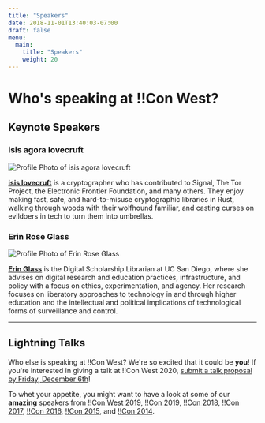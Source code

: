 ```yaml
---
title: "Speakers"
date: 2018-11-01T13:40:03-07:00
draft: false
menu:
  main:
    title: "Speakers"
    weight: 20
---
```


# Who's speaking at !!Con West?

## Keynote Speakers

### isis agora lovecruft

<img class='speaker-img' src="../images/speakers/isis_agora_lovecruft.jpeg" alt="Profile Photo of isis agora lovecruft" />

<a href="https://patternsinthevoid.net/">**isis lovecruft**</a> is a
cryptographer who has contributed to Signal, The Tor Project, the Electronic
Frontier Foundation, and many others.  They enjoy making fast, safe, and
hard-to-misuse cryptographic libraries in Rust, walking through woods with
their wolfhound familiar, and casting curses on evildoers in tech to turn
them into umbrellas.

### Erin Rose Glass

<img class='speaker-img' src="../images/speakers/erin_rose_glass.jpeg" alt="Profile Photo of Erin Rose Glass" />

<a href="http://www.erinroseglass.com">**Erin Glass**</a> is the Digital
Scholarship Librarian at UC San Diego, where she advises on digital research
and education practices, infrastructure, and policy with a focus on ethics,
experimentation, and agency.  Her research focuses on liberatory approaches
to technology in and through higher education and the intellectual and
political implications of technological forms of surveillance and control.

---

## Lightning Talks

Who else is speaking at !!Con West? We're so excited that it could be
**you**!  If you're interested in giving a talk at !!Con West 2020, [submit
a talk proposal by Friday, December 6th](/cfp/)!

To whet your appetite, you might want to have a look at some of our
**amazing** speakers from [!!Con West 2019](/2019/speakers/), [!!Con
2019](http://bangbangcon.com/speakers.html),
[!!Con 2018](http://bangbangcon.com/2018/speakers.html),
[!!Con 2017](http://bangbangcon.com/2017/speakers.html),
[!!Con 2016](http://bangbangcon.com/2016/speakers.html),
[!!Con 2015](http://bangbangcon.com/2015/speakers.html),
and
[!!Con 2014](http://bangbangcon.com/2014/speakers.html).

